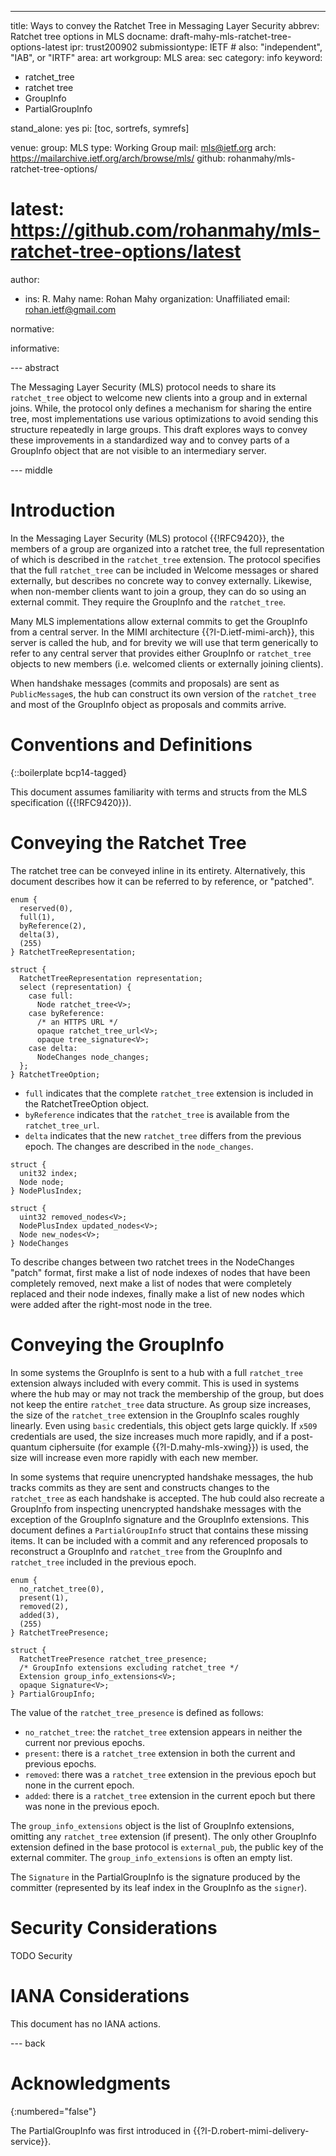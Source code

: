 ---
title: Ways to convey the Ratchet Tree in Messaging Layer Security
abbrev: Ratchet tree options in MLS
docname: draft-mahy-mls-ratchet-tree-options-latest
ipr: trust200902
submissiontype: IETF  # also: "independent", "IAB", or "IRTF"
area: art
workgroup: MLS
area: sec
category: info
keyword:
 - ratchet_tree
 - ratchet tree
 - GroupInfo
 - PartialGroupInfo

stand_alone: yes
pi: [toc, sortrefs, symrefs]

venue:
  group: MLS
  type: Working Group
  mail: mls@ietf.org
  arch: https://mailarchive.ietf.org/arch/browse/mls/
  github: rohanmahy/mls-ratchet-tree-options/
#  latest: https://github.com/rohanmahy/mls-ratchet-tree-options/latest

author:
 -  ins: R. Mahy
    name: Rohan Mahy
    organization: Unaffiliated
    email: rohan.ietf@gmail.com

normative:

informative:


--- abstract

The Messaging Layer Security (MLS) protocol needs to share its
`ratchet_tree` object to welcome new clients into a group and in
external joins. While, the protocol only defines a mechanism for sharing
the entire tree, most implementations use various optimizations to avoid
sending this structure repeatedly in large groups. This draft explores ways
to convey these improvements in a standardized way and to convey parts of a
GroupInfo object that are not visible to an intermediary server.

--- middle

# Introduction

In the Messaging Layer Security (MLS) protocol {{!RFC9420}}, the members of
a group are organized into a ratchet tree, the full representation of which
is described in the `ratchet_tree` extension. The protocol specifies that
the full `ratchet_tree` can be included in Welcome messages or shared
externally, but describes no concrete way to convey externally.
Likewise, when non-member clients want to join a group, they can do so using
an external commit. They require the GroupInfo and the `ratchet_tree`.

Many MLS implementations allow external commits to get the GroupInfo from a
central server. In the MIMI architecture {{?I-D.ietf-mimi-arch}}, this server
is called the hub, and for brevity we will use that term generically to refer
to any central server that provides either GroupInfo or `ratchet_tree`
objects to new members (i.e. welcomed clients or externally joining clients).

When handshake messages (commits and proposals) are sent as `PublicMessage`s,
the hub can construct its own version of the `ratchet_tree` and most of the
GroupInfo object as proposals and commits arrive.

# Conventions and Definitions

{::boilerplate bcp14-tagged}

This document assumes familiarity with terms and structs from the MLS specification ({{!RFC9420}}).

# Conveying the Ratchet Tree

The ratchet tree can be conveyed inline in its entirety. Alternatively,
this document describes how it can be referred to by reference, or
"patched".

~~~ tls
enum {
  reserved(0),
  full(1),
  byReference(2),
  delta(3),
  (255)
} RatchetTreeRepresentation;

struct {
  RatchetTreeRepresentation representation;
  select (representation) {
    case full:
      Node ratchet_tree<V>;
    case byReference:
      /* an HTTPS URL */
      opaque ratchet_tree_url<V>;
      opaque tree_signature<V>;
    case delta:
      NodeChanges node_changes;
  };
} RatchetTreeOption;
~~~

- `full` indicates that the complete `ratchet_tree` extension is included in
the RatchetTreeOption object.
- `byReference` indicates that the `ratchet_tree` is available from the `ratchet_tree_url`.
- `delta` indicates that the new `ratchet_tree` differs from the previous
epoch. The changes are described in the `node_changes`.

~~~ tls
struct {
  unit32 index;
  Node node;
} NodePlusIndex;

struct {
  uint32 removed_nodes<V>;
  NodePlusIndex updated_nodes<V>;
  Node new_nodes<V>;
} NodeChanges
~~~

To describe changes between two ratchet trees in the NodeChanges "patch"
format, first make a list of node indexes of nodes that have been completely
removed, next make a list of nodes that were completely replaced and their
node indexes, finally make a list of new nodes which were added after the
right-most node in the tree.

# Conveying the GroupInfo

In some systems the GroupInfo is sent to a hub with a full `ratchet_tree`
extension always included with every commit. This is used in systems where
the hub may or may not track the membership of the group, but does not keep
the entire `ratchet_tree` data structure. As group size increases, the size
of the `ratchet_tree` extension in the GroupInfo scales roughly linearly.
Even using `basic` credentials, this object gets large quickly. If `x509`
credentials are used, the size increases much more rapidly, and if a
post-quantum ciphersuite (for example {{?I-D.mahy-mls-xwing}}) is used, the
size will increase even more rapidly with each new member.

In some systems that require unencrypted handshake messages, the hub tracks
commits as they are sent and constructs changes to the `ratchet_tree` as
each handshake is accepted. The hub could also recreate a GroupInfo from
inspecting unencrypted handshake messages with the exception of the
GroupInfo signature and the GroupInfo extensions. This document defines a
`PartialGroupInfo` struct that contains these missing items. It can be
included with a commit and any referenced proposals to reconstruct a
GroupInfo and `ratchet_tree` from the GroupInfo and `ratchet_tree` included
in the previous epoch.

~~~ tls
enum {
  no_ratchet_tree(0),
  present(1),
  removed(2),
  added(3),
  (255)
} RatchetTreePresence;

struct {
  RatchetTreePresence ratchet_tree_presence;
  /* GroupInfo extensions excluding ratchet_tree */
  Extension group_info_extensions<V>;
  opaque Signature<V>;
} PartialGroupInfo;
~~~

The value of the `ratchet_tree_presence` is defined as follows:

- `no_ratchet_tree`: the `ratchet_tree` extension appears in neither the
  current nor previous epochs.
- `present`: there is a `ratchet_tree` extension in both the current and
  previous epochs.
- `removed`: there was a `ratchet_tree` extension in the previous epoch
  but none in the current epoch.
- `added`: there is a `ratchet_tree` extension in the current epoch
  but there was none in the previous epoch.

The `group_info_extensions` object is the list of GroupInfo
extensions, omitting any `ratchet_tree` extension (if present). The only
other GroupInfo extension defined in the base protocol is `external_pub`,
the public key of the external commiter. The `group_info_extensions` is
often an empty list.

The `Signature` in the PartialGroupInfo is the signature produced by the
committer (represented by its leaf index in the GroupInfo as the `signer`).

# Security Considerations

TODO Security


# IANA Considerations

This document has no IANA actions.


--- back

# Acknowledgments
{:numbered="false"}

The PartialGroupInfo was first introduced in
{{?I-D.robert-mimi-delivery-service}}.
